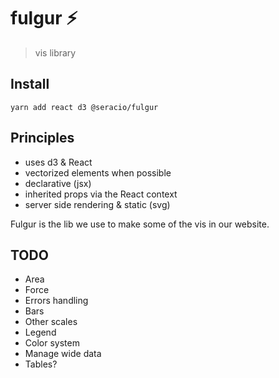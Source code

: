 # fulgur ⚡️

> vis library

## Install

```
yarn add react d3 @seracio/fulgur
```

## Principles

-   uses d3 & React
-   vectorized elements when possible
-   declarative (jsx)
-   inherited props via the React context
-   server side rendering & static (svg)

Fulgur is the lib we use to make some of the vis in our website.

## TODO

-   Area
-   Force
-   Errors handling
-   Bars
-   Other scales
-   Legend
-   Color system
-   Manage wide data
-   Tables?
